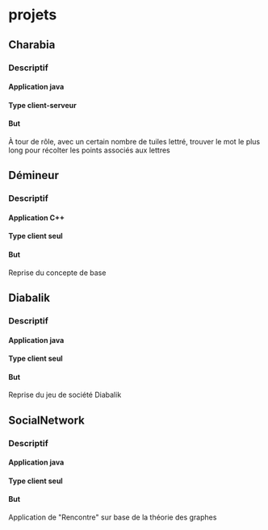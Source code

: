# projets

## Charabia

### Descriptif

#### Application **java**
#### Type **client-serveur**
#### But

À tour de rôle, avec un certain nombre de tuiles lettré, trouver le mot le plus long pour récolter les points associés aux lettres

## Démineur

### Descriptif

#### Application **C++**
#### Type **client seul**
#### But 
Reprise du concepte de base

## Diabalik

### Descriptif

#### Application **java**
#### Type **client seul**
#### But 
Reprise du jeu de société Diabalik

## SocialNetwork

### Descriptif

#### Application **java**
#### Type **client seul**
#### But 
Application de "Rencontre" sur base de la théorie des graphes